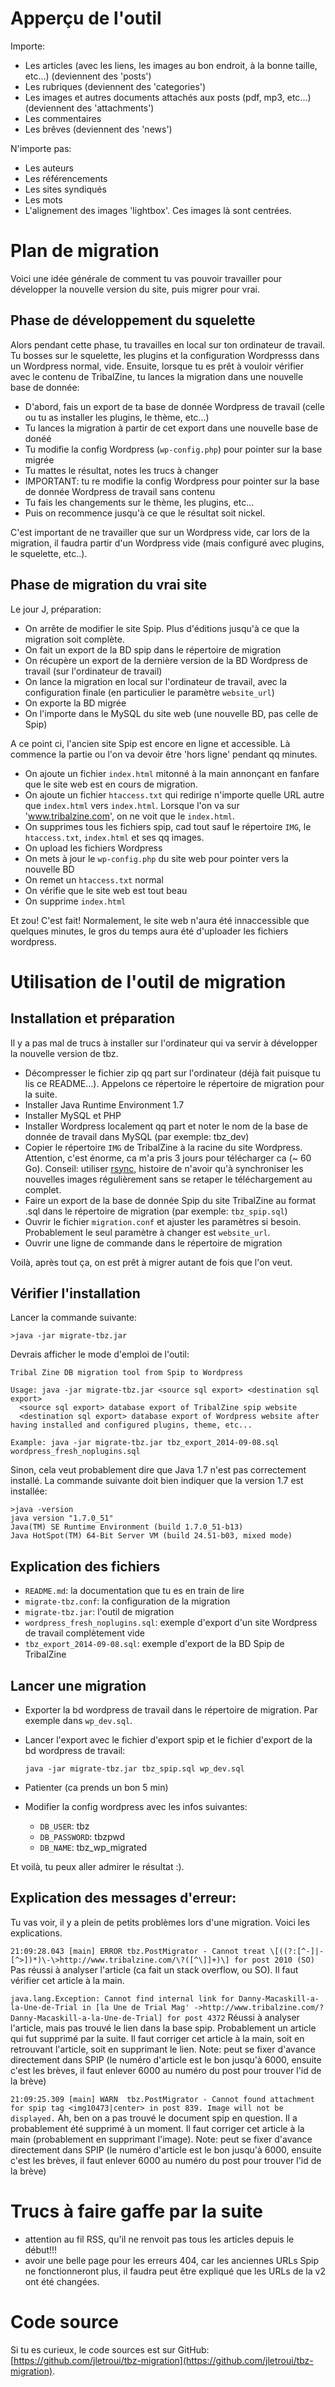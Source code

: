 Apperçu de l'outil
==================

Importe:

- Les articles (avec les liens, les images au bon endroit, à la bonne taille, etc...) (deviennent des 'posts')
- Les rubriques (deviennent des 'categories')
- Les images et autres documents attachés aux posts (pdf, mp3, etc...) (deviennent des 'attachments')
- Les commentaires
- Les brêves (deviennent des 'news')

N'importe pas:

- Les auteurs
- Les référencements
- Les sites syndiqués
- Les mots
- L'alignement des images 'lightbox'. Ces images là sont centrées.

Plan de migration
=================

Voici une idée générale de comment tu vas pouvoir travailler pour développer la nouvelle version du site, puis migrer pour vrai.

Phase de développement du squelette
-----------------------------------

Alors pendant cette phase, tu travailles en local sur ton ordinateur de travail. Tu bosses sur le squelette, les plugins et la configuration Wordpresss dans un Wordpress normal, vide. 
Ensuite, lorsque tu es prêt à vouloir vérifier avec le contenu de TribalZine, tu lances la migration dans une nouvelle base de donnée:

- D'abord, fais un export de ta base de donnée Wordpress de travail (celle ou tu as installer les plugins, le thème, etc...)
- Tu lances la migration à partir de cet export dans une nouvelle base de donéé
- Tu modifie la config Wordpress (`wp-config.php`) pour pointer sur la base migrée
- Tu mattes le résultat, notes les trucs à changer
- IMPORTANT: tu re modifie la config Wordpress pour pointer sur la base de donnée Wordpress de travail sans contenu
- Tu fais les changements sur le thème, les plugins, etc...
- Puis on recommence jusqu'à ce que le résultat soit nickel.

C'est important de ne travailler que sur un Wordpress vide, car lors de la migration, il faudra partir d'un Wordpress vide (mais configuré avec plugins, le squelette, etc..).

Phase de migration du vrai site
-------------------------------

Le jour J, préparation:

- On arrête de modifier le site Spip. Plus d'éditions jusqu'à ce que la migration soit complète.
- On fait un export de la BD spip dans le répertoire de migration
- On récupère un export de la dernière version de la BD Wordpress de travail (sur l'ordinateur de travail)
- On lance la migration en local sur l'ordinateur de travail, avec la configuration finale (en particulier le paramètre `website_url`)
- On exporte la BD migrée
- On l'importe dans le MySQL du site web (une nouvelle BD, pas celle de Spip)

A ce point ci, l'ancien site Spip est encore en ligne et accessible. Là commence la partie ou l'on va devoir être 'hors ligne' pendant qq minutes.

- On ajoute un fichier `index.html` mitonné à la main annonçant en fanfare que le site web est en cours de migration. 
- On ajoute un fichier `htaccess.txt` qui redirige n'importe quelle URL autre que `index.html` vers `index.html`. Lorsque l'on va sur 'www.tribalzine.com', on ne voit que le `index.html`.
- On supprimes tous les fichiers spip, cad tout sauf le répertoire `IMG`, le `htaccess.txt`, `index.html` et ses qq images.
- On upload les fichiers Wordpress
- On mets à jour le `wp-config.php` du site web pour pointer vers la nouvelle BD
- On remet un `htaccess.txt` normal
- On vérifie que le site web est tout beau
- On supprime `index.html`

Et zou! C'est fait! Normalement, le site web n'aura été innaccessible que quelques minutes, le gros du temps aura été d'uploader les fichiers wordpress.

Utilisation de l'outil de migration
===================================

Installation et préparation
---------------------------

Il y a pas mal de trucs à installer sur l'ordinateur qui va servir à développer la nouvelle version de tbz.

- Décompresser le fichier zip qq part sur l'ordinateur (déjà fait puisque tu lis ce README...). Appelons ce répertoire le répertoire de migration pour la suite.
- Installer Java Runtime Environment 1.7
- Installer MySQL et PHP
- Installer Wordpress localement qq part et noter le nom de la base de donnée de travail dans MySQL (par exemple: tbz_dev)
- Copier le répertoire `IMG` de TribalZine à la racine du site Wordpress. Attention, c'est énorme, ca m'a pris 3 jours pour télécharger ca (~ 60 Go). Conseil: utiliser [rsync](https://www.digitalocean.com/community/tutorials/how-to-use-rsync-to-sync-local-and-remote-directories-on-a-vps), histoire de n'avoir qu'à synchroniser les nouvelles images régulièrement sans se retaper le téléchargement au complet. 
- Faire un export de la base de donnée Spip du site TribalZine au format .sql dans le répertoire de migration (par exemple: `tbz_spip.sql`)
- Ouvrir le fichier `migration.conf` et ajuster les paramètres si besoin. Probablement le seul paramètre à changer est `website_url`.
- Ouvrir une ligne de commande dans le répertoire de migration

Voilà, après tout ça, on est prêt à migrer autant de fois que l'on veut.

Vérifier l'installation
-----------------------

Lancer la commande suivante:

    >java -jar migrate-tbz.jar

Devrais afficher le mode d'emploi de l'outil:

    Tribal Zine DB migration tool from Spip to Wordpress
    
    Usage: java -jar migrate-tbz.jar <source sql export> <destination sql export>
      <source sql export> database export of TribalZine spip website
      <destination sql export> database export of Wordpress website after having installed and configured plugins, theme, etc...
    
    Example: java -jar migrate-tbz.jar tbz_export_2014-09-08.sql wordpress_fresh_noplugins.sql
    
Sinon, cela veut probablement dire que Java 1.7 n'est pas correctement installé. La commande suivante doit bien indiquer que la version 1.7 est installée:
    
    >java -version
    java version "1.7.0_51"
    Java(TM) SE Runtime Environment (build 1.7.0_51-b13)
    Java HotSpot(TM) 64-Bit Server VM (build 24.51-b03, mixed mode)

Explication des fichiers
------------------------

- `README.md`: la documentation que tu es en train de lire
- `migrate-tbz.conf`: la configuration de la migration
- `migrate-tbz.jar`: l'outil de migration
- `wordpress_fresh_noplugins.sql`: exemple d'export d'un site Wordpress de travail complètement vide
- `tbz_export_2014-09-08.sql`: exemple d'export de la BD Spip de TribalZine

Lancer une migration
--------------------

- Exporter la bd wordpress de travail dans le répertoire de migration. Par exemple dans `wp_dev.sql`.
- Lancer l'export avec le fichier d'export spip et le fichier d'export de la bd wordpress de travail:

    `java -jar migrate-tbz.jar tbz_spip.sql wp_dev.sql`

- Patienter (ca prends un bon 5 min)
- Modifier la config wordpress avec les infos suivantes:
  - `DB_USER`: tbz
  - `DB_PASSWORD`: tbzpwd
  - `DB_NAME`: tbz_wp_migrated
  
Et voilà, tu peux aller admirer le résultat :).  

Explication des messages d'erreur:
----------------------------------

Tu vas voir, il y a plein de petits problèmes lors d'une migration. Voici les explications.


`21:09:28.043 [main] ERROR tbz.PostMigrator - Cannot treat \[((?:[^-]|-[^>])*)\-\>http://www.tribalzine.com/\?([^\]]+)\] for post 2010 (SO)`
Pas réussi à analyser l'article (ca fait un stack overflow, ou SO). Il faut vérifier cet article à la main.

`java.lang.Exception: Cannot find internal link for Danny-Macaskill-a-la-Une-de-Trial in [la Une de Trial Mag' ->http://www.tribalzine.com/?Danny-Macaskill-a-la-Une-de-Trial] for post 4372`
Réussi à analyser l'article, mais pas trouvé le lien dans la base spip. Probablement un article qui fut supprimé par la suite. Il faut corriger cet article à la main, soit en retrouvant l'article, soit en supprimant le lien.
Note: peut se fixer d'avance directement dans SPIP (le numéro d'article est le bon jusqu'à 6000, ensuite c'est les brèves, il faut enlever 6000 au numéro du post pour trouver l'id de la brève)

`21:09:25.309 [main] WARN  tbz.PostMigrator - Cannot found attachment for spip tag <img10473|center> in post 839. Image will not be displayed.`
Ah, ben on a pas trouvé le document spip en question. Il a probablement été supprimé à un moment. Il faut corriger cet article à la main (probablement en supprimant l'image).
Note: peut se fixer d'avance directement dans SPIP (le numéro d'article est le bon jusqu'à 6000, ensuite c'est les brèves, il faut enlever 6000 au numéro du post pour trouver l'id de la brève)

Trucs à faire gaffe par la suite
================================

- attention au fil RSS, qu'il ne renvoit pas tous les articles depuis le début!!!
- avoir une belle page pour les erreurs 404, car les anciennes URLs Spip ne fonctionneront plus, il faudra peut être expliqué que les URLs de la v2 ont été changées.

Code source
===========

Si tu es curieux, le code sources est sur GitHub: [https://github.com/jletroui/tbz-migration](https://github.com/jletroui/tbz-migration).